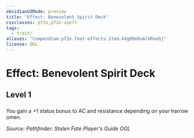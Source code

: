 ```yaml
---
obsidianUIMode: preview
title: "Effect: Benevolent Spirit Deck"
cssclasses: pf2e,pf2e-spell
tags:
  - trait/
aliases: "Compendium.pf2e.feat-effects.Item.k8gB0eDuAlGRoeQj"
license: OGL
---
```

# Effect: Benevolent Spirit Deck
## Level 1
### 






You gain a +1 status bonus to AC and resistance depending on your harrow omen.

*Source: Pathfinder: Stolen Fate Player's Guide*
*OGL*